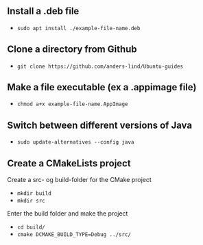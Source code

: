 ## Install a .deb file
- `sudo apt install ./example-file-name.deb`


## Clone a directory from Github
- `git clone https://github.com/anders-lind/Ubuntu-guides`


## Make a file executable (ex a .appimage file)
- `chmod a+x example-file-name.AppImage`



## Switch between different versions of Java
- `sudo update-alternatives --config java`



## Create a CMakeLists project
Create a src- og build-folder for the CMake project
- `mkdir build`
- `mkdir src`

Enter the build folder and make the project
- `cd build/`
- `cmake DCMAKE_BUILD_TYPE=Debug ../src/`


